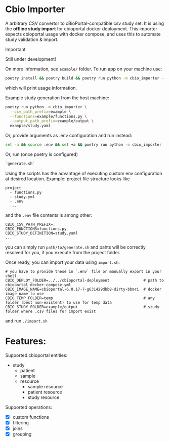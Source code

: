 # Cbio Importer

A arbitrary CSV convertor to cBioPortal-compatible csv study set. It is using the **offline study import** for cbioportal docker deployment.
This importer expects cbioportal usage with docker compose, and uses this to automate study validation & import.

> [!IMPORTANT]  
> Still under development!

On more information, see ``example/`` folder.
To run app on your machine use:

`````bash
poetry install && poetry build && poetry run python -m cbio_importer --help
`````
which will print usage information. 

Example study generation from the host machine:
`````bash
poetry run python -m cbio_importer \
  --csv_path_prefix=example \
  --functions=example/functions.py \
  --output_path_prefix=example/output \
  example/study.yaml
`````
Or, provide arguments as .env configuration and run instead:
```bash
set -a && source .env && set +a && poetry run python -m cbio_importer
```
Or, run (once poetry is configured)
```bash
`generate.sh`
```
Using the scripts has the advantage of executing custom env configuration at desired location. Example: project file structure looks like
```
project
  - functions.py
  - study.yml
  - .env
  ...
```
and the `.env` file contents is among other:
```
CBIO_CSV_PATH_PREFIX=.
CBIO_FUNCTIONS=functions.py
CBIO_STUDY_DEFINITION=study.yaml
...
```
you can simply run `path/to/generate.sh` and pahts will be correctly resolved for you, if you
execute from the project folder.


Once ready, you can import your data using `import.sh`:
```
# you have to provide these in `.env` file or manually export in your shell
CBIO_DEPLOY_FOLDER=../../cbioportal-deployment               # path to cbioportal docker-compose.yml
CBIO_IMAGE_NAME=cbioportal-6.0.17-7-g631429dbb8-dirty-bbmri  # docker image name to use
CBIO_TEMP_FOLDER=temp                                        # any folder (best non-existent) to use for temp data
CBIO_STUDY_FOLDER=example/output                             # study folder where .csv files for import exist
```
and run
`./import.sh`


# Features:
Supported cbioportal entities:
 - study
   - patient
   - sample
   - resource
     - sample resource
     - patient resource
     - study resource

Supported operations:
 - [x] custom functions
 - [x] filtering
 - [x] joins
 - [x] grouping